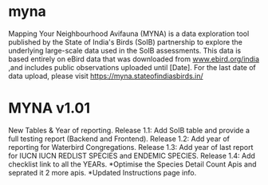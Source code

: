 # myna
Mapping Your Neighbourhood Avifauna (MYNA) is a data exploration tool published by the State of India's Birds (SoIB) partnership to explore the underlying large-scale data used in the SoIB assessments. This data is based entirely on eBird data that was downloaded from www.ebird.org/india ,and includes public observations uploaded until [Date]. For the last date of data upload, please visit https://myna.stateofindiasbirds.in/

# MYNA v1.01


New Tables & Year of reporting.
Release 1.1: Add SoIB table and provide a full testing report (Backend and Frontend).
Release 1.2: Add year of reporting for Waterbird Congregations.
Release 1.3: Add year of last report for IUCN IUCN REDLIST SPECIES and ENDEMIC SPECIES.
Release 1.4: Add checklist link to all the YEARs.
*Optimise the Species Detail Count Apis and seprated it 2 more apis.
*Updated Instructions page info. 

